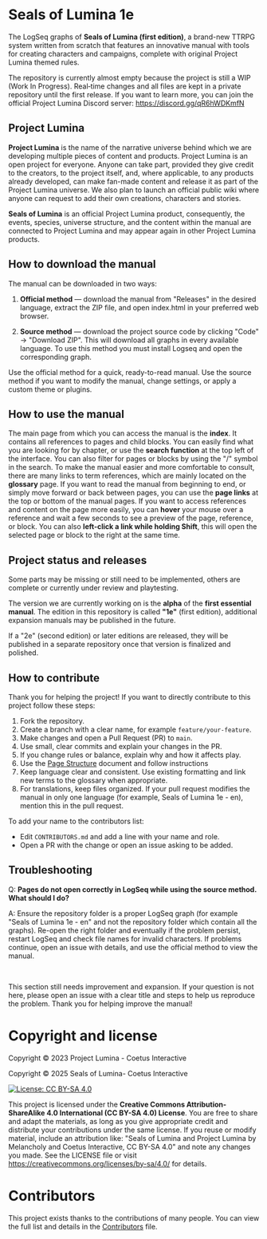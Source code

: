 ﻿# Seals of Lumina 1e

The LogSeq graphs of **Seals of Lumina (first edition)**, a brand-new TTRPG system written from scratch that features an innovative manual with tools for creating characters and campaigns, complete with original Project Lumina themed rules.

The repository is currently almost empty because the project is still a WIP (Work In Progress). Real‑time changes and all files are kept in a private repository until the first release. If you want to learn more, you can join the official Project Lumina Discord server:
https://discord.gg/qR6hWDKmfN

## Project Lumina

**Project Lumina** is the name of the narrative universe behind which we are developing multiple pieces of content and products. Project Lumina is an open project for everyone. Anyone can take part, provided they give credit to the creators, to the project itself, and, where applicable, to any products already developed, can make fan-made content and release it as part of the Project Lumina universe. We also plan to launch an official public wiki where anyone can request to add their own creations, characters and stories.

**Seals of Lumina** is an official Project Lumina product, consequently, the events, species, universe structure, and the content within the manual are connected to Project Lumina and may appear again in other Project Lumina products.

## How to download the manual

The manual can be downloaded in two ways:

1. **Official method** — download the manual from "Releases" in the desired language, extract the ZIP file, and open index.html in your preferred web browser.

2. **Source method** — download the project source code by clicking "Code" → "Download ZIP". This will download all graphs in every available language. To use this method you must install Logseq and open the corresponding graph.

Use the official method for a quick, ready-to-read manual. Use the source method if you want to modify the manual, change settings, or apply a custom theme or plugins.

## How to use the manual

The main page from which you can access the manual is the **index**. It contains all references to pages and child blocks. You can easily find what you are looking for by chapter, or use the **search function** at the top left of the interface. You can also filter for pages or blocks by using the "/" symbol in the search. To make the manual easier and more comfortable to consult, there are many links to term references, which are mainly located on the **glossary** page. If you want to read the manual from beginning to end, or simply move forward or back between pages, you can use the **page links** at the top or bottom of the manual pages. If you want to access references and content on the page more easily, you can **hover** your mouse over a reference and wait a few seconds to see a preview of the page, reference, or block. You can also **left-click a link while holding Shift**, this will open the selected page or block to the right at the same time.

## Project status and releases

Some parts may be missing or still need to be implemented, others are complete or currently under review and playtesting.

The version we are currently working on is the **alpha** of the **first essential manual**. The edition in this repository is called **"1e"** (first edition), additional expansion manuals may be published in the future.

If a "2e" (second edition) or later editions are released, they will be published in a separate repository once that version is finalized and polished.

## How to contribute

Thank you for helping the project! If you want to directly contribute to this project follow these steps:

1. Fork the repository.
2. Create a branch with a clear name, for example `feature/your-feature`.
3. Make changes and open a Pull Request (PR) to `main`.
4. Use small, clear commits and explain your changes in the PR.
5. If you change rules or balance, explain why and how it affects play.
6. Use the [Page Structure](PagesStructure.md) document and follow instructions 
8. Keep language clear and consistent. Use existing formatting and link new terms to the glossary when appropriate.
7. For translations, keep files organized. If your pull request modifies the manual in only one language (for example, Seals of Lumina 1e - en), mention this in the pull request.

To add your name to the contributors list:
- Edit `CONTRIBUTORS.md` and add a line with your name and role.
- Open a PR with the change or open an issue asking to be added.

## Troubleshooting

Q: **Pages do not open correctly in LogSeq while using the source method. What should I do?**

A: Ensure the repository folder is a proper LogSeq graph (for example "Seals of Lumina 1e - en" and not the repository folder which contain all the graphs). Re-open the right folder and eventually if the problem persist, restart LogSeq and check file names for invalid characters. If problems continue, open an issue with details, and use the official method to view the manual.

‎

This section still needs improvement and expansion. If your question is not here, please open an issue with a clear title and steps to help us reproduce the problem. Thank you for helping improve the manual!

# Copyright and license

Copyright © 2023 Project Lumina - Coetus Interactive

Copyright © 2025 Seals of Lumina- Coetus Interactive

[![License: CC BY-SA 4.0](https://img.shields.io/badge/License-CC_BY--SA_4.0-lightgrey.svg)](https://creativecommons.org/licenses/by-sa/4.0/)

This project is licensed under the **Creative Commons Attribution-ShareAlike 4.0 International (CC BY-SA 4.0) License**. You are free to share and adapt the materials, as long as you give appropriate credit and distribute your contributions under the same license. If you reuse or modify material, include an attribution like: "Seals of Lumina and Project Lumina by Melancholy and Coetus Interactive, CC BY-SA 4.0" and note any changes you made. See the LICENSE file or visit https://creativecommons.org/licenses/by-sa/4.0/ for details.

# Contributors

This project exists thanks to the contributions of many people. You can view the full list and details in the [Contributors](CONTRIBUTORS.md) file.
